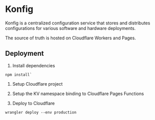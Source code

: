 # Konfig

Konfig is a centralized configuration service that stores and distributes configurations for various software and hardware deployments.

The source of truth is hosted on Cloudflare Workers and Pages.

## Deployment

1. Install dependencies

```shell
npm install`
```

1. Setup Cloudflare project

1. Setup the KV namespace binding to Cloudflare Pages Functions

1. Deploy to Cloudflare

```shell
wrangler deploy --env production
```
